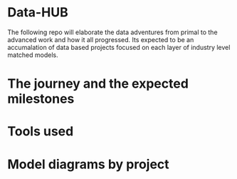 # Data-HUB

The following repo will elaborate the data adventures from primal to the advanced work and how it all progressed. 
Its expected to be an accumalation of data based projects focused on each layer of industry level matched models.

# The journey and the expected milestones 


# Tools used 


# Model diagrams by project 





